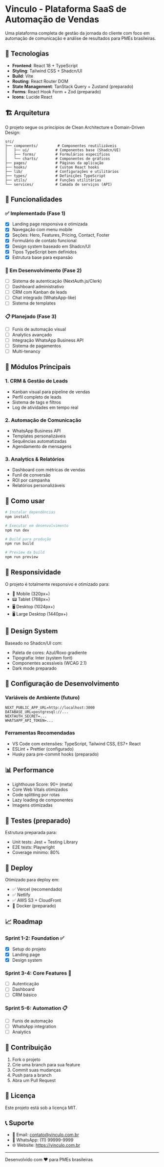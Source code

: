 
# Vinculo - Plataforma SaaS de Automação de Vendas

Uma plataforma completa de gestão da jornada do cliente com foco em automação de comunicação e análise de resultados para PMEs brasileiras.

## 🚀 Tecnologias

- **Frontend**: React 18 + TypeScript
- **Styling**: Tailwind CSS + Shadcn/UI
- **Build**: Vite
- **Routing**: React Router DOM
- **State Management**: TanStack Query + Zustand (preparado)
- **Forms**: React Hook Form + Zod (preparado)
- **Icons**: Lucide React

## 🏗️ Arquitetura

O projeto segue os princípios de Clean Architecture e Domain-Driven Design:

```
src/
├── components/         # Componentes reutilizáveis
│   ├── ui/            # Componentes base (Shadcn/UI)
│   ├── forms/         # Formulários específicos
│   └── charts/        # Componentes de gráficos
├── pages/             # Páginas da aplicação
├── hooks/             # Custom React hooks
├── lib/               # Configurações e utilitários
├── types/             # Definições TypeScript
├── utils/             # Funções utilitárias
└── services/          # Camada de serviços (API)
```

## 🌟 Funcionalidades

### ✅ Implementado (Fase 1)
- [x] Landing page responsiva e otimizada
- [x] Navegação com menu mobile
- [x] Seções: Hero, Features, Pricing, Contact, Footer
- [x] Formulário de contato funcional
- [x] Design system baseado em Shadcn/UI
- [x] Tipos TypeScript bem definidos
- [x] Estrutura base para expansão

### 🔄 Em Desenvolvimento (Fase 2)
- [ ] Sistema de autenticação (NextAuth.js/Clerk)
- [ ] Dashboard administrativo
- [ ] CRM com Kanban de leads
- [ ] Chat integrado (WhatsApp-like)
- [ ] Sistema de templates

### 📋 Planejado (Fase 3)
- [ ] Funis de automação visual
- [ ] Analytics avançado
- [ ] Integração WhatsApp Business API
- [ ] Sistema de pagamentos
- [ ] Multi-tenancy

## 🎯 Módulos Principais

### 1. CRM & Gestão de Leads
- Kanban visual para pipeline de vendas
- Perfil completo de leads
- Sistema de tags e filtros
- Log de atividades em tempo real

### 2. Automação de Comunicação
- WhatsApp Business API
- Templates personalizáveis
- Sequências automatizadas
- Agendamento de mensagens

### 3. Analytics & Relatórios
- Dashboard com métricas de vendas
- Funil de conversão
- ROI por campanha
- Relatórios personalizáveis

## 🚀 Como usar

```bash
# Instalar dependências
npm install

# Executar em desenvolvimento
npm run dev

# Build para produção
npm run build

# Preview da build
npm run preview
```

## 📱 Responsividade

O projeto é totalmente responsivo e otimizado para:
- 📱 Mobile (320px+)
- 📟 Tablet (768px+)
- 🖥️ Desktop (1024px+)
- 🖥️ Large Desktop (1440px+)

## 🎨 Design System

Baseado no Shadcn/UI com:
- Paleta de cores: Azul/Roxo gradiente
- Tipografia: Inter (system font)
- Componentes acessíveis (WCAG 2.1)
- Dark mode preparado

## 🔧 Configuração de Desenvolvimento

### Variáveis de Ambiente (futuro)
```env
NEXT_PUBLIC_APP_URL=http://localhost:3000
DATABASE_URL=postgresql://...
NEXTAUTH_SECRET=...
WHATSAPP_API_TOKEN=...
```

### Ferramentas Recomendadas
- VS Code com extensões: TypeScript, Tailwind CSS, ES7+ React
- ESLint + Prettier (configurado)
- Husky para pre-commit hooks (preparado)

## 📊 Performance

- Lighthouse Score: 90+ (meta)
- Core Web Vitals otimizados
- Code splitting por rotas
- Lazy loading de componentes
- Imagens otimizadas

## 🧪 Testes (preparado)

Estrutura preparada para:
- Unit tests: Jest + Testing Library
- E2E tests: Playwright
- Coverage mínimo: 80%

## 🚀 Deploy

Otimizado para deploy em:
- ✅ Vercel (recomendado)
- ✅ Netlify
- ✅ AWS S3 + CloudFront
- 🔄 Docker (preparado)

## 📈 Roadmap

### Sprint 1-2: Foundation ✅
- [x] Setup do projeto
- [x] Landing page
- [x] Design system

### Sprint 3-4: Core Features 🔄
- [ ] Autenticação
- [ ] Dashboard
- [ ] CRM básico

### Sprint 5-6: Automation 📋
- [ ] Funis de automação
- [ ] WhatsApp integration
- [ ] Analytics

## 🤝 Contribuição

1. Fork o projeto
2. Crie uma branch para sua feature
3. Commit suas mudanças
4. Push para a branch
5. Abra um Pull Request

## 📄 Licença

Este projeto está sob a licença MIT.

## 📞 Suporte

- 📧 Email: contato@vinculo.com.br
- 💬 WhatsApp: (11) 99999-9999
- 🌐 Website: https://vinculo.com.br

---

Desenvolvido com ❤️ para PMEs brasileiras
